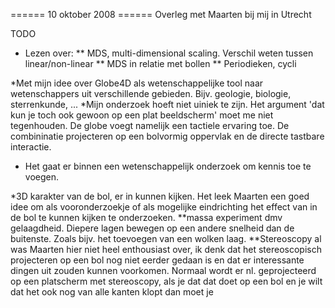 ====== 10 oktober 2008 ======
Overleg met Maarten bij mij in Utrecht

TODO
* Lezen over:
** MDS, multi-dimensional scaling. Verschil weten tussen linear/non-linear
** MDS in relatie met bollen
** Periodieken, cycli

*Met mijn idee over Globe4D als wetenschappelijke tool naar wetenschappers uit verschillende gebieden. Bijv. geologie, biologie, sterrenkunde, ...
*Mijn onderzoek hoeft niet uiniek te zijn. Het argument 'dat kun je toch ook gewoon op een plat beeldscherm' moet me niet tegenhouden. De globe voegt namelijk een tactiele ervaring toe. De combininatie projecteren op een bolvormig oppervlak en de directe tastbare interactie.
* Het gaat er binnen een wetenschappelijk onderzoek om kennis toe te voegen. 

*3D karakter van de bol,  er in kunnen kijken. Het leek Maarten een goed idee om als vooronderzoekje of als mogelijke eindrichting het effect van in de bol te kunnen kijken te onderzoeken.
**massa experiment dmv gelaagdheid. Diepere lagen bewegen op een andere snelheid dan de buitenste. Zoals bijv. het toevoegen van een wolken laag.
**Stereoscopy al was Maarten hier niet heel enthousiast over, ik denk dat het stereoscopisch projecteren op een bol nog niet eerder gedaan is en dat er interessante dingen uit zouden kunnen voorkomen. Normaal wordt er nl. geprojecteerd op een platscherm met stereoscopy, als je dat dat doet op een bol en je wilt dat het ook nog van alle kanten klopt dan moet je 
